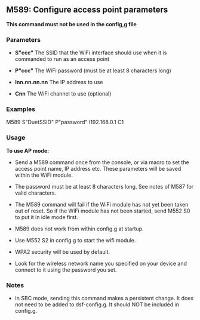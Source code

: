 ## M589: Configure access point parameters

**This command must not be used in the config,g file**

### Parameters

- **S"ccc"** The SSID that the WiFi interface should use when it is commanded to run as an access point

- **P"ccc"** The WiFi password (must be at least 8 characters long)

- **Inn.nn.nn.nn** The IP address to use

- **Cnn** The WiFi channel to use (optional)

### Examples

M589 S"DuetSSID" P"password" I192.168.0.1 C1

### Usage

**To use AP mode:**

- Send a M589 command once from the console, or via macro to set the access point name, IP address etc. These parameters will be saved within the WiFi module.

- The password must be at least 8 characters long. See notes of M587 for valid characters.

- The M589 command will fail if the WiFi module has not yet been taken out of reset. So if the WiFi module has not been started, send M552 S0 to put it in idle mode first.

- M589 does not work from within config.g at startup.

- Use M552 S2 in config.g to start the wifi module.

- WPA2 security will be used by default.

- Look for the wireless network name you specified on your device and connect to it using the password you set.

### Notes

- In SBC mode, sending this command makes a persistent change. It does not need to be added to dsf-config.g. It should NOT be included in config.g.

